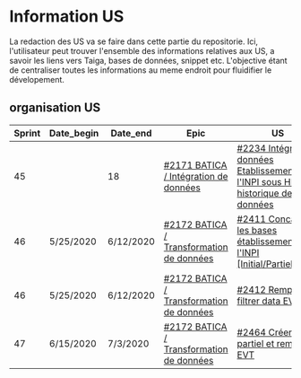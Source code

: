 # Information US

La redaction des US va se faire dans cette partie du repositorie. Ici, l'utilisateur peut trouver l'ensemble des informations relatives aux US, a savoir les liens vers Taiga, bases de données, snippet etc. L'objective étant de centraliser toutes les informations au meme endroit pour fluidifier le dévelopement.

## organisation US

| Sprint | Date_begin | Date_end  | Epic                                     | US                                                                                    | Status      | Comment |
|--------|------------|-----------|------------------------------------------|---------------------------------------------------------------------------------------|-------------|---------|
| 45     |            | 18        | [#2171 BATICA / Intégration de données](https://tree.taiga.io/project/olivierlubet-air/epic/2171)    | [#2234 Intégrer les données Etablissements de l'INPI sous HIVE - historique de données](https://tree.taiga.io/project/olivierlubet-air/us/2234) | Done        |         |
| 46     | 5/25/2020  | 6/12/2020 | [#2172 BATICA / Transformation de données](https://tree.taiga.io/project/olivierlubet-air/epic/2172) | [#2411 Concatener les bases établissements de l'INPI [Initial/Partiel/New]](https://tree.taiga.io/project/olivierlubet-air/us/2411)             | Not Done    |         |
| 46     | 5/25/2020  | 6/12/2020 | [#2172 BATICA / Transformation de données](https://tree.taiga.io/project/olivierlubet-air/epic/2172) | [#2412 Remplir et filtrer data EVT 1](https://tree.taiga.io/project/olivierlubet-air/us/2412)                                                   | Not Done    |         |
| 47     | 6/15/2020  | 7/3/2020  | [#2172 BATICA / Transformation de données](https://tree.taiga.io/project/olivierlubet-air/epic/2172) | [#2464 Créer statut partiel et remplir EVT](https://tree.taiga.io/project/olivierlubet-air/us/2464)                                             | To be Added |         |
